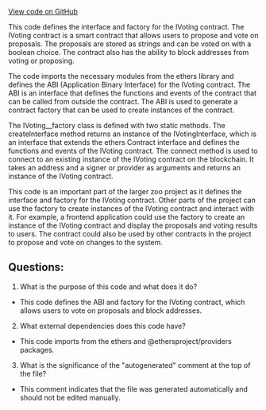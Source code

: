 [View code on GitHub](zoo-labs/zoo/blob/master/contracts/types/factories/IVoting__factory.ts)

This code defines the interface and factory for the IVoting contract. The IVoting contract is a smart contract that allows users to propose and vote on proposals. The proposals are stored as strings and can be voted on with a boolean choice. The contract also has the ability to block addresses from voting or proposing.

The code imports the necessary modules from the ethers library and defines the ABI (Application Binary Interface) for the IVoting contract. The ABI is an interface that defines the functions and events of the contract that can be called from outside the contract. The ABI is used to generate a contract factory that can be used to create instances of the contract.

The IVoting__factory class is defined with two static methods. The createInterface method returns an instance of the IVotingInterface, which is an interface that extends the ethers Contract interface and defines the functions and events of the IVoting contract. The connect method is used to connect to an existing instance of the IVoting contract on the blockchain. It takes an address and a signer or provider as arguments and returns an instance of the IVoting contract.

This code is an important part of the larger zoo project as it defines the interface and factory for the IVoting contract. Other parts of the project can use the factory to create instances of the IVoting contract and interact with it. For example, a frontend application could use the factory to create an instance of the IVoting contract and display the proposals and voting results to users. The contract could also be used by other contracts in the project to propose and vote on changes to the system.
## Questions: 
 1. What is the purpose of this code and what does it do?
- This code defines the ABI and factory for the IVoting contract, which allows users to vote on proposals and block addresses.

2. What external dependencies does this code have?
- This code imports from the ethers and @ethersproject/providers packages.

3. What is the significance of the "autogenerated" comment at the top of the file?
- This comment indicates that the file was generated automatically and should not be edited manually.
